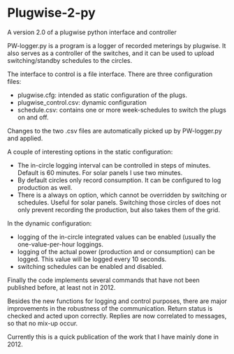 Plugwise-2-py
=============

A version 2.0 of a plugwise python interface and controller

PW-logger.py is a program is a logger of recorded meterings by plugwise.
It also serves as a controller of the switches, and it can be used to upload
switching/standby schedules to the circles.

The interface to control is a file interface. There are three configuration files:
- plugwise.cfg: intended as static configuration of the plugs.
- plugwise_control.csv: dynamic configuration
- schedule.csv: contains one or more week-schedules to switch the plugs on and off.

Changes to the two .csv files are automatically picked up by PW-logger.py and applied.

A couple of interesting options in the static configuration:
- The in-circle logging interval can be controlled in steps of minutes. Default is 60 minutes. For solar panels I use two minutes.
- By default circles only record consumption. It can be configured to log production as well.
- There is a always on option, which cannot be overridden by switching or schedules. Useful for solar panels. Switching those circles of does not only prevent recording the production, but also takes them of the grid.

In the dynamic configuration:
- logging of the in-circle integrated values can be enabled (usually the one-value-per-hour loggings.
- logging of the actual power (production and or consumption) can  be logged. This value will be logged every 10 seconds.
- switching schedules can be enabled and disabled.

Finally the code implements several commands that have not been published before, at least not in 2012.

Besides the new functions for logging and control purposes, there are major improvements in the robustness of the communication. Return status is checked and acted upon correctly. Replies are now correlated to messages, so that no mix-up occur.

Currently this is a quick publication of the work that I have mainly done in 2012.



